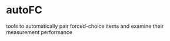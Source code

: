 # autoFC
tools to automatically pair forced-choice items and examine their measurement performance

